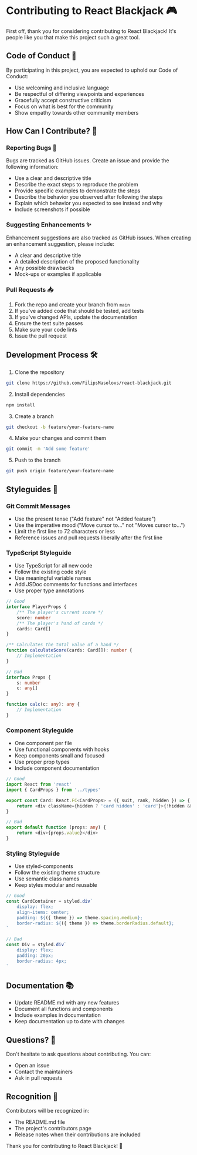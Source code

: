 # Contributing to React Blackjack 🎮

First off, thank you for considering contributing to React Blackjack! It's people like you that make this project such a great tool.

## Code of Conduct 📜

By participating in this project, you are expected to uphold our Code of Conduct:

-   Use welcoming and inclusive language
-   Be respectful of differing viewpoints and experiences
-   Gracefully accept constructive criticism
-   Focus on what is best for the community
-   Show empathy towards other community members

## How Can I Contribute? 🤝

### Reporting Bugs 🐛

Bugs are tracked as GitHub issues. Create an issue and provide the following information:

-   Use a clear and descriptive title
-   Describe the exact steps to reproduce the problem
-   Provide specific examples to demonstrate the steps
-   Describe the behavior you observed after following the steps
-   Explain which behavior you expected to see instead and why
-   Include screenshots if possible

### Suggesting Enhancements ✨

Enhancement suggestions are also tracked as GitHub issues. When creating an enhancement suggestion, please include:

-   A clear and descriptive title
-   A detailed description of the proposed functionality
-   Any possible drawbacks
-   Mock-ups or examples if applicable

### Pull Requests 📥

1. Fork the repo and create your branch from `main`
2. If you've added code that should be tested, add tests
3. If you've changed APIs, update the documentation
4. Ensure the test suite passes
5. Make sure your code lints
6. Issue the pull request

## Development Process 🛠️

1. Clone the repository

```bash
git clone https://github.com/FilipsMasolovs/react-blackjack.git
```

2. Install dependencies

```bash
npm install
```

3. Create a branch

```bash
git checkout -b feature/your-feature-name
```

4. Make your changes and commit them

```bash
git commit -m 'Add some feature'
```

5. Push to the branch

```bash
git push origin feature/your-feature-name
```

## Styleguides 📐

### Git Commit Messages

-   Use the present tense ("Add feature" not "Added feature")
-   Use the imperative mood ("Move cursor to..." not "Moves cursor to...")
-   Limit the first line to 72 characters or less
-   Reference issues and pull requests liberally after the first line

### TypeScript Styleguide

-   Use TypeScript for all new code
-   Follow the existing code style
-   Use meaningful variable names
-   Add JSDoc comments for functions and interfaces
-   Use proper type annotations

```typescript
// Good
interface PlayerProps {
	/** The player's current score */
	score: number
	/** The player's hand of cards */
	cards: Card[]
}

/** Calculates the total value of a hand */
function calculateScore(cards: Card[]): number {
	// Implementation
}

// Bad
interface Props {
	s: number
	c: any[]
}

function calc(c: any): any {
	// Implementation
}
```

### Component Styleguide

-   One component per file
-   Use functional components with hooks
-   Keep components small and focused
-   Use proper prop types
-   Include component documentation

```typescript
// Good
import React from 'react'
import { CardProps } from '../types'

export const Card: React.FC<CardProps> = ({ suit, rank, hidden }) => {
	return <div className={hidden ? 'card hidden' : 'card'}>{!hidden && `${rank}${suit}`}</div>
}

// Bad
export default function (props: any) {
	return <div>{props.value}</div>
}
```

### Styling Styleguide

-   Use styled-components
-   Follow the existing theme structure
-   Use semantic class names
-   Keep styles modular and reusable

```typescript
// Good
const CardContainer = styled.div`
	display: flex;
	align-items: center;
	padding: ${({ theme }) => theme.spacing.medium};
	border-radius: ${({ theme }) => theme.borderRadius.default};
`

// Bad
const Div = styled.div`
	display: flex;
	padding: 20px;
	border-radius: 4px;
`
```

## Documentation 📚

-   Update README.md with any new features
-   Document all functions and components
-   Include examples in documentation
-   Keep documentation up to date with changes

## Questions? 💭

Don't hesitate to ask questions about contributing. You can:

-   Open an issue
-   Contact the maintainers
-   Ask in pull requests

## Recognition 🌟

Contributors will be recognized in:

-   The README.md file
-   The project's contributors page
-   Release notes when their contributions are included

Thank you for contributing to React Blackjack! 🎉
